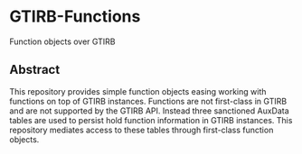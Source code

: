 GTIRB-Functions
===============

Function objects over GTIRB

## Abstract
This repository provides simple function objects easing working with
functions on top of GTIRB instances.  Functions are not first-class in
GTIRB and are not supported by the GTIRB API.  Instead three
sanctioned AuxData tables are used to persist hold function
information in GTIRB instances.  This repository mediates access to
these tables through first-class function objects.
